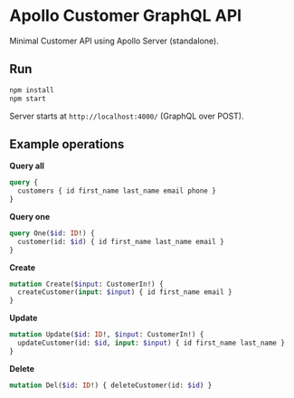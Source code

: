 # Apollo Customer GraphQL API

Minimal Customer API using Apollo Server (standalone).

## Run

```bash
npm install
npm start
```

Server starts at `http://localhost:4000/` (GraphQL over POST).

## Example operations

**Query all**
```graphql
query {
  customers { id first_name last_name email phone }
}
```

**Query one**
```graphql
query One($id: ID!) {
  customer(id: $id) { id first_name last_name email }
}
```

**Create**
```graphql
mutation Create($input: CustomerIn!) {
  createCustomer(input: $input) { id first_name email }
}
```

**Update**
```graphql
mutation Update($id: ID!, $input: CustomerIn!) {
  updateCustomer(id: $id, input: $input) { id first_name last_name }
}
```

**Delete**
```graphql
mutation Del($id: ID!) { deleteCustomer(id: $id) }
```